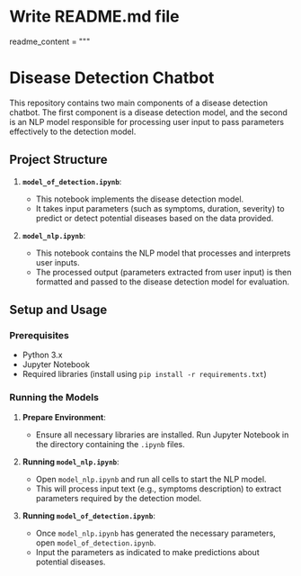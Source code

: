 # Write README.md file
readme_content = """
# Disease Detection Chatbot

This repository contains two main components of a disease detection chatbot. The first component is a disease detection model, and the second is an NLP model responsible for processing user input to pass parameters effectively to the detection model.

## Project Structure

1. **`model_of_detection.ipynb`**: 
   - This notebook implements the disease detection model.
   - It takes input parameters (such as symptoms, duration, severity) to predict or detect potential diseases based on the data provided.

2. **`model_nlp.ipynb`**:
   - This notebook contains the NLP model that processes and interprets user inputs.
   - The processed output (parameters extracted from user input) is then formatted and passed to the disease detection model for evaluation.

## Setup and Usage

### Prerequisites
- Python 3.x
- Jupyter Notebook
- Required libraries (install using `pip install -r requirements.txt`)

### Running the Models

1. **Prepare Environment**:
   - Ensure all necessary libraries are installed. Run Jupyter Notebook in the directory containing the `.ipynb` files.

2. **Running `model_nlp.ipynb`**:
   - Open `model_nlp.ipynb` and run all cells to start the NLP model.
   - This will process input text (e.g., symptoms description) to extract parameters required by the detection model.

3. **Running `model_of_detection.ipynb`**:
   - Once `model_nlp.ipynb` has generated the necessary parameters, open `model_of_detection.ipynb`.
   - Input the parameters as indicated to make predictions about potential diseases.


